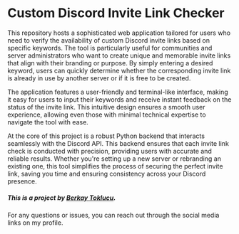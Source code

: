 # **Custom Discord Invite Link Checker**


This repository hosts a sophisticated web application tailored for users who need to verify the availability of custom Discord invite links based on specific keywords. The tool is particularly useful for communities and server administrators who want to create unique and memorable invite links that align with their branding or purpose. By simply entering a desired keyword, users can quickly determine whether the corresponding invite link is already in use by another server or if it is free to be created.

The application features a user-friendly and terminal-like interface, making it easy for users to input their keywords and receive instant feedback on the status of the invite link. This intuitive design ensures a smooth user experience, allowing even those with minimal technical expertise to navigate the tool with ease.

At the core of this project is a robust Python backend that interacts seamlessly with the Discord API. This backend ensures that each invite link check is conducted with precision, providing users with accurate and reliable results. Whether you're setting up a new server or rebranding an existing one, this tool simplifies the process of securing the perfect invite link, saving you time and ensuring consistency across your Discord presence.




#### *This is a project by [Berkay Toklucu](https://github.com/BerkayToklucu).*

  
###
For any questions or issues, you can reach out through the social media links on my profile.







  
